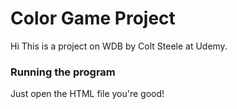 # Color Game Project
Hi This is a project on WDB by Colt Steele at Udemy.

### Running the program
Just open the HTML file you're good!